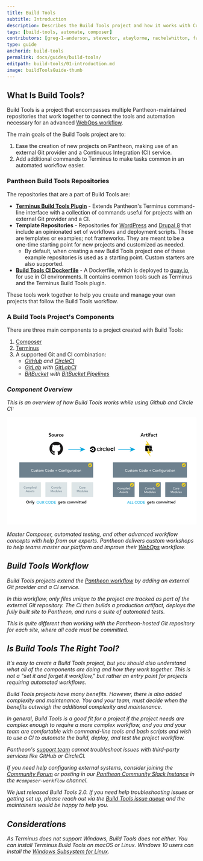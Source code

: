 ```yaml
---
title: Build Tools
subtitle: Introduction
description: Describes the Build Tools project and how it works with Composer, Git, and Continuous Integration as part of an advanced WebOps workflow.
tags: [build-tools, automate, composer]
contributors: [greg-1-anderson, stevector, ataylorme, rachelwhitton, fatimask]
type: guide
anchorid: build-tools
permalink: docs/guides/build-tools/
editpath: build-tools/01-introduction.md
image: buildToolsGuide-thumb
---
```


## What Is Build Tools?

Build Tools is a project that encompasses multiple Pantheon-maintained repositories that work together to connect the tools and automation necessary for an advanced [WebOps workflow](https://pantheon.io/webops).

The main goals of the Build Tools project are to:

1. Ease the creation of new projects on Pantheon, making use of an external Git provider and a Continuous Integration (CI) service.
1. Add additional commands to Terminus to make tasks common in an automated workflow easier.

### Pantheon Build Tools Repositories

The repositories that are a part of Build Tools are:

- [**Terminus Build Tools Plugin**](https://github.com/pantheon-systems/terminus-build-tools-plugin) - Extends Pantheon's Terminus command-line interface with a collection of commands useful for projects with an external Git provider and a CI.
- **Template Repositories** - Repositories for [WordPress](https://github.com/pantheon-systems/example-wordpress-composer) and [Drupal 8](https://github.com/pantheon-systems/example-drops-8-composer) that include an opinionated set of workflows and deployment scripts. These are templates or examples; not frameworks. They are meant to be a one-time starting point for new projects and customized as needed.
  - By default, when creating a new Build Tools project one of these example repositories is used as a starting point. Custom starters are also supported.
- [**Build Tools CI Dockerfile**](https://github.com/pantheon-systems/docker-build-tools-ci/) - A Dockerfile, which is deployed to [quay.io](https://quay.io/repository/pantheon-public/build-tools-ci?tab=tags), for use in CI environments. It contains common tools such as Terminus and the Terminus Build Tools plugin.

These tools work together to help you create and manage your own projects that follow the Build Tools workflow.

### A Build Tools Project's Components

There are three main components to a project created with Build Tools:

1. [Composer](/composer)
1. [Terminus](/terminus)
1. A supported Git and CI combination:
   - [<em class="fa fa-github" /> GitHub](https://github.com) and [CircleCI](https://circleci.com/)
   - [<em class="fa fa-gitlab" /> GitLab](https://about.gitlab.com) with [GitLabCI](https://about.gitlab.com/product/continuous-integration/)
   - [<em class="fa fa-bitbucket" /> BitBucket](https://bitbucket.org/product/) with [BitBucket Pipelines](https://bitbucket.org/product/features/pipelines)

### Component Overview

This is an overview of how Build Tools works while using Github and Circle CI:

![Build Tools diagram](../../../images/pr-workflow/build-tools-diagram-overview.png)

<Enablement title="Automation Training" link="https://pantheon.io/agencies/learn-pantheon?docs">

Master Composer, automated testing, and other advanced workflow concepts with help from our experts. Pantheon delivers custom workshops to help teams master our platform and improve their [WebOps](https://pantheon.io/webops) workflow.

</Enablement>

## Build Tools Workflow

Build Tools projects extend the [Pantheon workflow](/pantheon-workflow) by adding an external Git provider and a CI service.

In this workflow, only files unique to the project are tracked as part of the external Git repository. The CI then builds a production artifact, deploys the fully built site to Pantheon, and runs a suite of automated tests.

This is quite different than working with the Pantheon-hosted Git repository for each site, where all code must be committed.

## Is Build Tools The Right Tool?

It's easy to create a Build Tools project, but you should also understand what all of the components are doing and how they work together. This is not a "set it and forget it workflow," but rather an entry point for projects requiring automated workflows.

Build Tools projects have many benefits. However, there is also added complexity and maintenance. You and your team, must decide when the benefits outweigh the additional complexity and maintenance.

In general, Build Tools is a good fit for a project if the project needs are complex enough to require a more complex workflow, and you and your team are comfortable with command-line tools and bash scripts and wish to use a CI to automate the build, deploy, and test the project workflow.

<Alert title="Note" type="info">

Pantheon's [support team](/support) cannot troubleshoot issues with third-party services like GitHub or CircleCI.

If you need help configuring external systems, consider joining the [Community Forum](https://discuss.pantheon.io/) or posting in our [Pantheon Community Slack Instance](https://slackin.pantheon.io/) in the `#composer-workflow` channel.

</Alert>

<Accordion title="Build Tools Changelog" id="changelog" icon="newspaper">

<BuildToolsChangelog />

</Accordion>

<Alert title="Note" type="info">

We just released Build Tools 2.0. If you need help troubleshooting issues or getting set up, please reach out via the [Build Tools issue queue](https://github.com/pantheon-systems/terminus-build-tools-plugin/issues) and the maintainers would be happy to help you.

</Alert>

## Considerations

As Terminus does not support Windows, Build Tools does not either. You can install Terminus Build Tools on macOS or Linux. Windows 10 users can install the [Windows Subsystem for Linux](https://docs.microsoft.com/en-us/windows/wsl/install-win10).